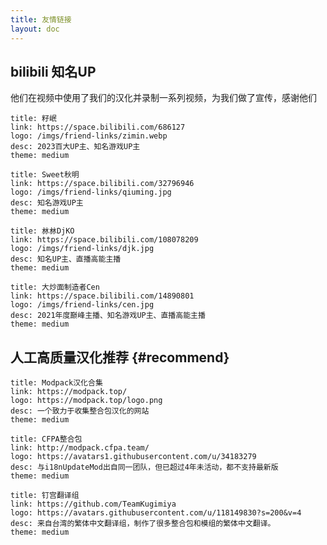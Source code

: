 ```yaml
---
title: 友情链接
layout: doc
---
```


## bilibili 知名UP

他们在视频中使用了我们的汉化并录制一系列视频，为我们做了宣传，感谢他们

```card
title: 籽岷
link: https://space.bilibili.com/686127
logo: /imgs/friend-links/zimin.webp
desc: 2023百大UP主、知名游戏UP主
theme: medium
```


```card
title: Sweet秋明
link: https://space.bilibili.com/32796946
logo: /imgs/friend-links/qiuming.jpg
desc: 知名游戏UP主
theme: medium
```


```card
title: 沝沝DjKO
link: https://space.bilibili.com/108078209
logo: /imgs/friend-links/djk.jpg
desc: 知名UP主、直播高能主播
theme: medium
```


```card
title: 大炒面制造者Cen
link: https://space.bilibili.com/14890801
logo: /imgs/friend-links/cen.jpg
desc: 2021年度巅峰主播、知名游戏UP主、直播高能主播
theme: medium
```


## 人工高质量汉化推荐 {#recommend}

```card
title: Modpack汉化合集
link: https://modpack.top/
logo: https://modpack.top/logo.png
desc: 一个致力于收集整合包汉化的网站
theme: medium
```


```card
title: CFPA整合包
link: http://modpack.cfpa.team/
logo: https://avatars1.githubusercontent.com/u/34183279
desc: 与i18nUpdateMod出自同一团队，但已超过4年未活动，都不支持最新版
theme: medium
```


```card
title: 钉宫翻译组
link: https://github.com/TeamKugimiya
logo: https://avatars.githubusercontent.com/u/118149830?s=200&v=4
desc: 来自台湾的繁体中文翻译组，制作了很多整合包和模组的繁体中文翻译。
theme: medium
```

